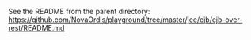 
See the README from the parent directory: https://github.com/NovaOrdis/playground/tree/master/jee/ejb/ejb-over-rest/README.md


